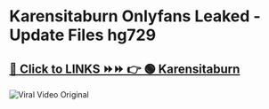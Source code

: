 
 # Karensitaburn Onlyfans Leaked - Update Files hg729

## <h2><a href="https://clipsfans.com/Karensitaburn&ref=git">🔗 Click to LINKS ⏩⏩ 👉 🟢 Karensitaburn </a></h2>

<a href="https://clipsfans.com/Karensitaburn&ref=git" rel="nofollow" data-target="animated-image.originalLink"><img src="https://i.ibb.co.com/xMMVF88/686577567.gif" alt="Viral Video Original" style="max-width: 100%; display: inline-block;" data-target="animated-image.originalImage"></a>

